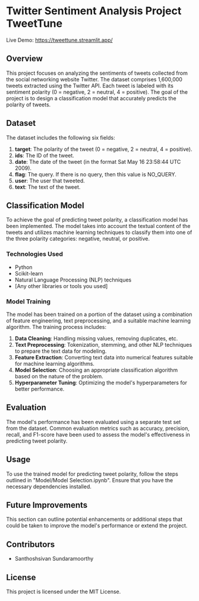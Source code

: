 # Twitter Sentiment Analysis Project  TweetTune

Live Demo: https://tweettune.streamlit.app/

## Overview

This project focuses on analyzing the sentiments of tweets collected from the social networking website Twitter. The dataset comprises 1,600,000 tweets extracted using the Twitter API. Each tweet is labeled with its sentiment polarity (0 = negative, 2 = neutral, 4 = positive). The goal of the project is to design a classification model that accurately predicts the polarity of tweets.

## Dataset

The dataset includes the following six fields:

1. **target**: The polarity of the tweet (0 = negative, 2 = neutral, 4 = positive).
2. **ids**: The ID of the tweet.
3. **date**: The date of the tweet (in the format Sat May 16 23:58:44 UTC 2009).
4. **flag**: The query. If there is no query, then this value is NO_QUERY.
5. **user**: The user that tweeted.
6. **text**: The text of the tweet.

## Classification Model

To achieve the goal of predicting tweet polarity, a classification model has been implemented. The model takes into account the textual content of the tweets and utilizes machine learning techniques to classify them into one of the three polarity categories: negative, neutral, or positive.

### Technologies Used

- Python
- Scikit-learn
- Natural Language Processing (NLP) techniques
- [Any other libraries or tools you used]

### Model Training

The model has been trained on a portion of the dataset using a combination of feature engineering, text preprocessing, and a suitable machine learning algorithm. The training process includes:

1. **Data Cleaning**: Handling missing values, removing duplicates, etc.
2. **Text Preprocessing**: Tokenization, stemming, and other NLP techniques to prepare the text data for modeling.
3. **Feature Extraction**: Converting text data into numerical features suitable for machine learning algorithms.
4. **Model Selection**: Choosing an appropriate classification algorithm based on the nature of the problem.
5. **Hyperparameter Tuning**: Optimizing the model's hyperparameters for better performance.

## Evaluation

The model's performance has been evaluated using a separate test set from the dataset. Common evaluation metrics such as accuracy, precision, recall, and F1-score have been used to assess the model's effectiveness in predicting tweet polarity.

## Usage

To use the trained model for predicting tweet polarity, follow the steps outlined in "Model/Model Selection.ipynb". Ensure that you have the necessary dependencies installed.

## Future Improvements

This section can outline potential enhancements or additional steps that could be taken to improve the model's performance or extend the project.

## Contributors

- Santhoshsivan Sundaramoorthy

## License

This project is licensed under the MIT License.
